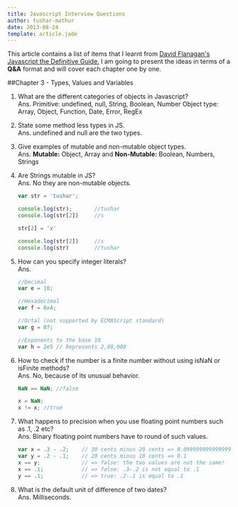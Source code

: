 ```yaml
---
title: Javascript Interview Questions
author: tushar-mathur
date: 2013-08-24
template: article.jade
---
```

This article contains a list of items that I learnt from [David Flanagan's Javascript the Definitive Guide.](http://shop.oreilly.com/product/9780596805531.do) 
I am going to present the ideas in terms of a **Q&A** format and will cover each chapter one by one.

##Chapter 3 - Types, Values and Variables
1.	What are the different categories of objects in Javascript?  
	Ans.	Primitive: undefined, null, String, Boolean, Number
		Object type: Array, Object, Function, Date, Error, RegEx	
2.	State some method less types in JS.  
	Ans.	undefined and null are the two types.

3.	Give examples of mutable and non-mutable object types.  
	Ans.	**Mutable:** Object, Array and **Non-Mutable:** Boolean, Numbers, Strings
	
4.	Are Strings mutable in JS?  
	Ans. No they are non-mutable objects.
	
	```javascript
	var str = 'tushar';
	
	console.log(str);		//tushar
	console.log(str[2]) 	//s
	
	str[2] = 'x'
	
	console.log(str[2]) 	//s
	console.log(str)		//tushar
	```
5.	How can you specify integer literals?  
	Ans.
	```javascript
	//Decimal
	var e = 10; 
	
	//Hexadecimal
	var f = 0xA;
	
	//Octal (not supported by ECMAScript standard)
	var g = 07;
	
	//Exponents to the base 10
	var h = 2e5 // Represents 2,00,000
	```
6.	How to check if the number is a finite number without using isNaN or isFinite methods?  
	Ans. No, because of its unusual behavior.
	
	```javascript
	NaN == NaN; //false
	
	x = NaN;
	x != x; //true
	```
7.	What happens to precision when you use floating point numbers such as .1, .2 etc?  
	Ans. Binary floating point numbers have to round of such values.

	```javascript
	var x = .3 - .2; 	// 30 cents minus 20 cents => 0.09999999999999998
	var y = .2 - .1; 	// 20 cents minus 10 cents => 0.1
	x == y;				// => false: the two values are not the same! 	x == .1;			// => false: .3-.2 is not equal to .1	y == .1;			// => true: .2-.1 is equal to .1	```
8.	What is the default unit of difference of two dates?  
	Ans. Milliseconds.	
	